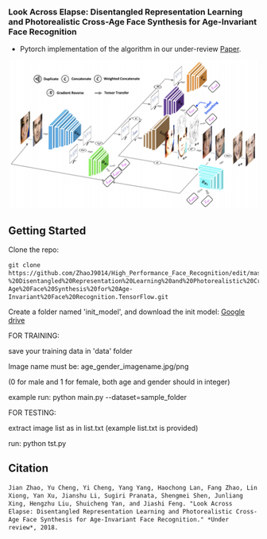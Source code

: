 
### Look Across Elapse: Disentangled Representation Learning and Photorealistic Cross-Age Face Synthesis for Age-Invariant Face Recognition


- Pytorch implementation of the algorithm in our under-review [Paper](https://arxiv.org/pdf/1809.00338.pdf).


<p align="center">
  <img src="pub/AIM.png" width="500">
</p>


## Getting Started
Clone the repo:

```
git clone https://github.com/ZhaoJ9014/High_Performance_Face_Recognition/edit/master/src/Look%20Across%20Elapse-%20Disentangled%20Representation%20Learning%20and%20Photorealistic%20Cross-Age%20Face%20Synthesis%20for%20Age-Invariant%20Face%20Recognition.TensorFlow.git
```

Create a folder named 'init_model', and download the init model: [Google drive](https://drive.google.com/file/d/18an2kKQ186CuTOX4rrRXAlDaM3kH9pWu/view?usp=sharing)

FOR TRAINING:

save your training data in 'data' folder

Image name must be:
age_gender_imagename.jpg/png

(0 for male and 1 for female, both age and gender should in integer)

example run:
python main.py --dataset=sample_folder

FOR TESTING:

extract image list as in list.txt (example list.txt is provided)

run:
python tst.py


## Citation

    Jian Zhao, Yu Cheng, Yi Cheng, Yang Yang, Haochong Lan, Fang Zhao, Lin Xiong, Yan Xu, Jianshu Li, Sugiri Pranata, Shengmei Shen, Junliang Xing, Hengzhu Liu, Shuicheng Yan, and Jiashi Feng. "Look Across Elapse: Disentangled Representation Learning and Photorealistic Cross-Age Face Synthesis for Age-Invariant Face Recognition." *Under review*, 2018.
